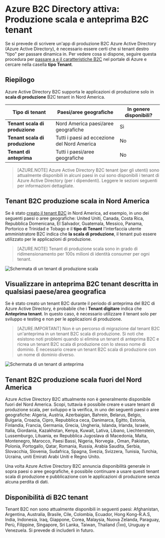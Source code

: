<properties
    pageTitle="Azure B2C Directory attiva: Produzione scala e anteprima B2C tenant | Microsoft Azure"
    description="Un argomento sui tipi di Azure Active Directory B2C tenant"
    services="active-directory-b2c"
    documentationCenter=""
    authors="swkrish"
    manager="mbaldwin"
    editor="bryanla"/>

<tags
    ms.service="active-directory-b2c"
    ms.workload="identity"
    ms.tgt_pltfrm="na"
    ms.devlang="na"
    ms.topic="article"
    ms.date="08/30/2016"
    ms.author="swkrish"/>

# <a name="azure-active-directory-b2c-production-scale-vs-preview-b2c-tenants"></a>Azure B2C Directory attiva: Produzione scala e anteprima B2C tenant

Se si prevede di scrivere un'app di produzione B2C Azure Active Directory (Azure Active Directory), è necessario essere certi che si tenant destro "tipo" per passare dinamica in. Per vedere cosa si dispone, seguire questa procedura per [passare a e il caratteristiche B2C](active-directory-b2c-app-registration.md#navigate-to-the-b2c-features-blade) nel portale di Azure e cercare nella casella **tipo Tenant**.

## <a name="summary"></a>Riepilogo

Azure Active Directory B2C supporta le applicazioni di produzione solo in **scala di produzione** B2C tenant in Nord America.

| Tipo di tenant | Paesi/aree geografiche | In genere disponibili? |
| ----------- | -------------- | --------------------- |
| **Tenant scala di produzione** | Nord America paesi/aree geografiche | Sì |
| **Tenant scala di produzione** | Tutti i paesi ad eccezione del Nord America | No |
| **Tenant di anteprima** | Tutti i paesi/aree geografiche | No |

> [AZURE.NOTE]
Azure Active Directory B2C tenant (per gli utenti) sono attualmente disponibili in alcuni paesi in cui sono disponibili i tenant di Azure Active Directory (per i dipendenti). Leggere le sezioni seguenti per informazioni dettagliate.

## <a name="production-scale-b2c-tenant-in-north-america"></a>Tenant B2C produzione scala in Nord America

Se è stato [creato il tenant B2C](active-directory-b2c-get-started.md) in Nord America, ad esempio, in uno dei seguenti paesi o aree geografiche: United Uniti, Canada, Costa Rica, Repubblica Domenicana, El Salvador, Guatemala, Messico, Panama, Portorico e Trinidad e Tobago e il **tipo di Tenant** l'interfaccia utente amministratore B2C indica che **la scala di produzione**, il tenant può essere utilizzato per le applicazioni di produzione.

> [AZURE.NOTE]
Tenant di produzione scala sono in grado di ridimensionamento per 100s milioni di identità consumer per ogni tenant.

![Schermata di un tenant di produzione scala](./media/active-directory-b2c-reference-tenant-type/production-scale-b2c-tenant.png)

## <a name="preview-b2c-tenant-in-any-countryregion"></a>Visualizzare in anteprima B2C tenant descritta in qualsiasi paese/area geografica

Se è stato creato un tenant B2C durante il periodo di anteprima del B2C di Azure Active Directory, è probabile che i **Tenant digitare** indica che **Anteprima tenant**. In questo caso, è necessario utilizzare il tenant solo per sviluppo e testing e non per le applicazioni di produzione.

> [AZURE.IMPORTANT]
Non è un percorso di migrazione dal tenant B2C un'anteprima in un tenant B2C scala di produzione. Si noti che esistono noti problemi quando si elimina un tenant di anteprima B2C e ricrea un tenant B2C scala di produzione con lo stesso nome di dominio. È necessario creare un tenant B2C scala di produzione con un nome di dominio diverso.

![Schermata di un tenant di anteprima](./media/active-directory-b2c-reference-tenant-type/preview-b2c-tenant.png)

## <a name="production-scale-b2c-tenant-outside-of-north-america"></a>Tenant B2C produzione scala fuori del Nord America

Azure Active Directory B2C attualmente non è generalmente disponibile fuori del Nord America. Scopi, tuttavia è possibile creare e usare tenant di produzione scala, per sviluppo e la verifica, in uno dei seguenti paesi o aree geografiche: Algeria, Austria, Azerbaigian, Bahrein, Belarus, Belgio, Bulgaria, Croazia, Cipro, Repubblica ceca, Danimarca, Egitto, Estonia, Finlandia, Francia, Germania, Grecia, Ungheria, Islanda, Irlanda, Israele, Italia, Giordania, Kazakhstan, Kenya, Kuwait, Lativa, Libano, Liechtenstein, Lussemburgo, Lituania, ex Repubblica Jugoslava di Macedonia, Malta, Montenegro, Marocco, Paesi Bassi, Nigeria, Norvegia , Oman, Pakistan, Polonia, Portogallo, Qatar, Romania, Russia, Arabia Saudita, Serbia, Slovacchia, Slovenia, Sudafrica, Spagna, Svezia, Svizzera, Tunisia, Turchia, Ucraina, uniti Emirati Arabi Uniti e Regno Unito.

Una volta Azure Active Directory B2C annuncia disponibilità generale in sopra paesi o aree geografiche, è possibile continuare a usare questi tenant scala di produzione e pubblicazione con le applicazioni di produzione senza alcuna perdita di dati.

## <a name="availability-of-b2c-tenants"></a>Disponibilità di B2C tenant

Tenant B2C non sono attualmente disponibili in seguenti paesi: Afghanistan, Argentina, Australia, Brasile, Cile, Colombia, Ecuador, Hong Kong-R.A.S, India, Indonesia, Iraq, Giappone, Corea, Malaysia, Nuova Zelanda, Paraguay, Perù, Filippine, Singapore, Sri Lanka, Taiwan, Thailand (ไทย), Uruguay e Venezuela. Si prevede di includerli in futuro.
